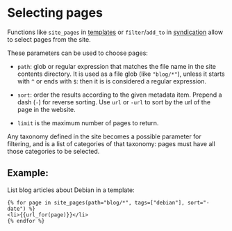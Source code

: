 # Selecting pages

Functions like `site_pages` in [templates](templages.md) or `filter`/`add_to`
in [syndication](syndication.md) allow to select pages from the site.

These parameters can be used to choose pages:

 * `path`: glob or regular expression that matches the file name in the site
   contents directory. It is used as a file glob (like `"blog/*"`), unless it
   starts with `^` or ends with `$`: then it is is considered a regular
   expression.

 * `sort`: order the results according to the given metadata item. Prepend a
   dash (`-`) for reverse sorting. Use `url` or `-url` to sort by the url of
   the page in the website.
   
 * `limit` is the maximum number of pages to return.
   
Any taxonomy defined in the site becomes a possible parameter for filtering,
and is a list of categories of that taxonomy: pages must have all those
categories to be selected.


## Example:

List blog articles about Debian in a template:

```jinja2
{% for page in site_pages(path="blog/*", tags=["debian"], sort="-date") %}
<li>{{url_for(page)}}</li>
{% endfor %}
```

